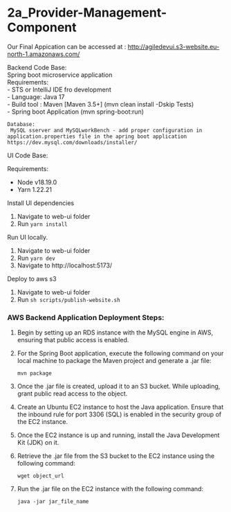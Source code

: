 # 2a_Provider-Management-Component

Our Final Appication can be accessed at : http://agiledevui.s3-website.eu-north-1.amazonaws.com/


Backend Code Base:   
Spring boot microservice application    
  Requirements:   
    - STS or IntelliJ  IDE fro development   
    - Language: Java 17   
    - Build tool :  Maven [Maven 3.5+] (mvn clean install -Dskip Tests)   
    - Spring boot Application (mvn spring-boot:run)   

    Database:  
     MySQL sserver and MySQLworkBench - add proper configuration in application.properties file in the apring boot application   
    https://dev.mysql.com/downloads/installer/    

UI Code Base:

Requirements:
 - Node v18.19.0
 - Yarn 1.22.21

Install UI dependencies 

1. Navigate to web-ui folder
2. Run `yarn install`

Run UI locally.

1. Navigate to web-ui folder
2. Run `yarn dev`
3. Navigate to  http://localhost:5173/

Deploy to aws s3
1. Navigate to web-ui folder
2. Run `sh scripts/publish-website.sh`

### AWS Backend Application Deployment Steps:

1. Begin by setting up an RDS instance with the MySQL engine in AWS, ensuring that public access is enabled.

2. For the Spring Boot application, execute the following command on your local machine to package the Maven project and generate a .jar file:
   ```
   mvn package
   ```

3. Once the .jar file is created, upload it to an S3 bucket. While uploading, grant public read access to the object.

4. Create an Ubuntu EC2 instance to host the Java application. Ensure that the inbound rule for port 3306 (SQL) is enabled in the security group of the EC2 instance.

5. Once the EC2 instance is up and running, install the Java Development Kit (JDK) on it.

6. Retrieve the .jar file from the S3 bucket to the EC2 instance using the following command:
   ```
   wget object_url
   ```

7. Run the .jar file on the EC2 instance with the following command:
   ```
   java -jar jar_file_name
   ```


